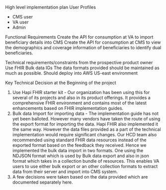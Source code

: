 High level implementation plan
User Profiles
* CMS user
* VA user
* Admin

Functional Requirements
Create the API for consumption at VA to import beneficiary details into CMS
Create the API for consumption at CMS to view the demographics and coverage information of beneficiaries to identify dual beneficiaries.

Technical requirements/constraints from the prospective product owner
Use FHIR Bulk data IGs
The data formats provided should be maintained as much as possible.
Should deploy into AWS US-east environment

Key Technical Decision at the Beginning of the project
1. Use Hapi FHIR starter kit - Our organization has been using this for several of its projects and also in its product offerings. It provides a comprehensive FHIR environment and contains most of the latest enhancements based on FHIR implementation guides.
2. Bulk data Import for importing data - The implementation guide has not yet been balloted. However many vendors have taken the route of using the export format for importing the data. Hapi FHIR also implemented it the same way. However the data files provided as a part of the technical implementation would require significant changes. Our HCD team also recommended using standard FHIR data resources instead of the exported format based on the feedback they received. Hence we implemented the bulk data import in two formats. One using the NDJSON format which is used by Bulk data export and also in json format which takes in a collection bundle of resources. This enables VA users to use either bulk export or an other collection formats to extract data from their server and import into CMS system.
3. A few decisions were taken based on the data provided which are documented separately here.

